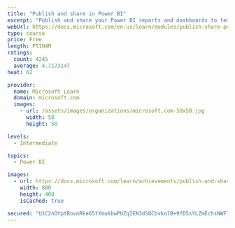```yaml
---
title: "Publish and share in Power BI"
excerpt: "Publish and share your Power BI reports and dashboards to teammates in your organization or to everyone on the web."
webUrl: https://docs.microsoft.com/en-us/learn/modules/publish-share-power-bi/
type: course
price: Free
length: PT1H4M
ratings:
  count: 4245
  average: 4.7173147
heat: 62

provider:
  name: Microsoft Learn
  domain: microsoft.com
  images:
    - url: /assets/images/organizations/microsoft.com-50x50.jpg
      width: 50
      height: 50

levels:
  - Intermediate

topics:
  - Power BI

images:
  - url: https://docs.microsoft.com/learn/achievements/publish-and-share-with-power-bi-desktop-social.png
    width: 800
    height: 400
    isCached: true

secured: "U1C2nOtptBovnRke65tXmukbwPUZqIEN3dSOCbvkolB+9fD5sYLZmEchsNWF7KFN/lRbNP0hYS6m1+7O+2Drd8p5q18QIR00qo5Io4tZya1J40vhSgrPzYU54PEO5mMQgzIW7ZoBpYZZRqXzkhh/yLigMVVhhyinbiBfmSRk4rAZUE2HIe9g6qOOB6ouU1b7AAFAq1r7guq+5t2taq1pxA6L3Zcjo+Ni2Y0mC3ChohgGf+6TkSBpRYwJRCu/rdqjTetbcvSK7Q1HX7AdzIYzCqbkbGBgIUJlJkEZ2zEBi8L4hqo1GM4tun/b7nO8n/Px0OwR8lKfyOK05nGOzU6SD4mdI+9LLikBoTolx3R9nQeD7OlQavLB6uY5HLpQGlK4K2wATG5ExhPjO/fDPn8CmsWCSq3JJ74hF2Peuzc9aNg=;6MLSDdGujB5kXoQGLVmilw=="
---
```


